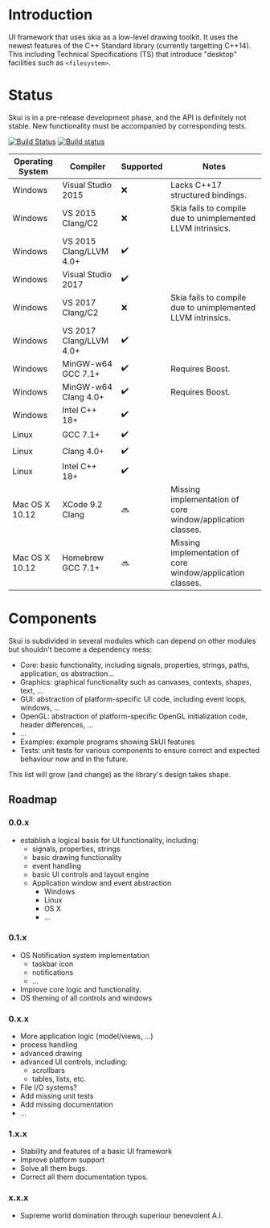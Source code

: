 # Introduction

UI framework that uses skia as a low-level drawing toolkit.
It uses the newest features of the C++ Standard library (currently targetting C++14).
This including Technical Specifications (TS) that introduce "desktop" facilities such as `<filesystem>`.

# Status

Skui is in a pre-release development phase, and the API is definitely not stable.
New functionality must be accompanied by corresponding tests.

[![Build Status](https://travis-ci.org/skui-org/skui.svg?branch=master)](https://travis-ci.org/skui-org/skui)
[![Build status](https://ci.appveyor.com/api/projects/status/s9t7o9k8u0p15e0x?svg=true)](https://ci.appveyor.com/project/RubenVanBoxem/skui)

| Operating System | Compiler                | Supported          | Notes |
|------------------| ------------------------|--------------------| ----- |
| Windows          | Visual Studio 2015      |        :x:         | Lacks C++17 structured bindings. |
| Windows          | VS 2015 Clang/C2        |        :x:         | Skia fails to compile due to unimplemented LLVM intrinsics. |
| Windows          | VS 2015 Clang/LLVM 4.0+ | :heavy_check_mark: |       |
| Windows          | Visual Studio 2017      | :heavy_check_mark: |       |
| Windows          | VS 2017 Clang/C2        |        :x:         | Skia fails to compile due to unimplemented LLVM intrinsics. |
| Windows          | VS 2017 Clang/LLVM 4.0+ | :heavy_check_mark: |       |
| Windows          | MinGW-w64 GCC 7.1+      | :heavy_check_mark: | Requires Boost. |
| Windows          | MinGW-w64 Clang 4.0+    | :heavy_check_mark: | Requires Boost. |
| Windows          | Intel C++ 18+           | :heavy_check_mark: |       |
| Linux            | GCC 7.1+                | :heavy_check_mark: |       |
| Linux            | Clang 4.0+              | :heavy_check_mark: |       |
| Linux            | Intel C++ 18+           | :heavy_check_mark: |       |
| Mac OS X 10.12   | XCode 9.2 Clang         |      :soon:        | Missing implementation of core window/application classes. |
| Mac OS X 10.12   | Homebrew GCC 7.1+       |      :soon:        | Missing implementation of core window/application classes. |

# Components

Skui is subdivided in several modules which can depend on other modules but shouldn't become a dependency mess:

 * Core: basic functionality, including signals, properties, strings, paths, application, os abstraction...
 * Graphics: graphical functionality such as canvases, contexts, shapes, text, ...
 * GUI: abstraction of platform-specific UI code, including event loops, windows, ...
 * OpenGL: abstraction of platform-specific OpenGL initialization code, header differences, ...
 * ...
 * Examples: example programs showing SkUI features
 * Tests: unit tests for various components to ensure correct and expected behaviour now and in the future.

This list will grow (and change) as the library's design takes shape.

## Roadmap

### 0.0.x

 * establish a logical basis for UI functionality, including:
   * signals, properties, strings
   * basic drawing functionality
   * event handling
   * basic UI controls and layout engine
   * Application window and event abstraction
     * Windows
     * Linux
     * OS X
     * ...

### 0.1.x

 * OS Notification system implementation
   * taskbar icon
   * notifications
   * ...
 * Improve core logic and functionality.
 * OS theming of all controls and windows

### 0.x.x

 * More application logic (model/views, ...)
 * process handling
 * advanced drawing
 * advanced UI controls, including:
   * scrollbars
   * tables, lists, etc.
 * File I/O systems?
 * Add missing unit tests
 * Add missing documentation
 * ...

### 1.x.x

 * Stability and features of a basic UI framework
 * Improve platform support
 * Solve all them bugs.
 * Correct all them documentation typos.

### x.x.x

 * Supreme world domination through superiour benevolent A.I.
